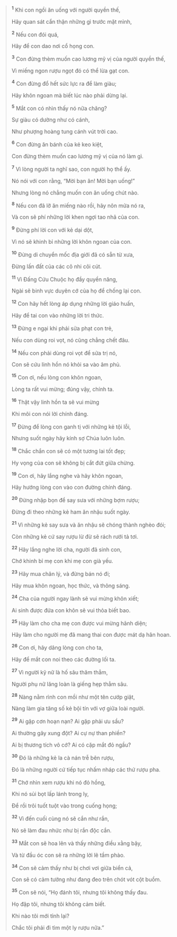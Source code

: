 > <sup><b>1</b></sup> Khi con ngồi ăn uống với người quyền thế,
> 
> Hãy quan sát cẩn thận những gì trước mặt mình,
> 
> <sup><b>2</b></sup> Nếu con đói quá,
> 
> Hãy để con dao nơi cổ họng con.
> 
> <sup><b>3</b></sup> Con đừng thèm muốn cao lương mỹ vị của người quyền thế,
> 
> Vì miếng ngon rượu ngọt đó có thể lừa gạt con.
>
> <sup><b>4</b></sup> Con đừng đổ hết sức lực ra để làm giàu;
> 
> Hãy khôn ngoan mà biết lúc nào phải dừng lại.
> 
> <sup><b>5</b></sup> Mắt con có nhìn thấy nó nữa chăng?
> 
> Sự giàu có dường như có cánh,
> 
> Như phượng hoàng tung cánh vút trời cao.
>
> <sup><b>6</b></sup> Con đừng ăn bánh của kẻ keo kiệt,
> 
> Con đừng thèm muốn cao lương mỹ vị của nó làm gì.
> 
> <sup><b>7</b></sup> Vì lòng người ta nghĩ sao, con người họ thể ấy.
> 
> Nó nói với con rằng, “Mời bạn ăn! Mời bạn uống!”
> 
> Nhưng lòng nó chẳng muốn con ăn uống chút nào.
> 
> <sup><b>8</b></sup> Nếu con đã lỡ ăn miếng nào rồi, hãy nôn mửa nó ra,
> 
> Và con sẽ phí những lời khen ngợi tao nhã của con.
>
> <sup><b>9</b></sup> Ðừng phí lời con với kẻ dại dột,
> 
> Vì nó sẽ khinh bỉ những lời khôn ngoan của con.
>
> <sup><b>10</b></sup> Ðừng di chuyển mốc địa giới đã có sẵn từ xưa,
> 
> Ðừng lấn đất của các cô nhi côi cút.
> 
> <sup><b>11</b></sup> Vì Ðấng Cứu Chuộc họ đầy quyền năng,
> 
> Ngài sẽ binh vực duyên cớ của họ để chống lại con.
>
> <sup><b>12</b></sup> Con hãy hết lòng áp dụng những lời giáo huấn,
> 
> Hãy để tai con vào những lời tri thức.
>
> <sup><b>13</b></sup> Ðừng e ngại khi phải sửa phạt con trẻ,
> 
> Nếu con dùng roi vọt, nó cũng chẳng chết đâu.
> 
> <sup><b>14</b></sup> Nếu con phải dùng roi vọt để sửa trị nó,
> 
> Con sẽ cứu linh hồn nó khỏi sa vào âm phủ.
>
> <sup><b>15</b></sup> Con ơi, nếu lòng con khôn ngoan,
> 
> Lòng ta rất vui mừng; đúng vậy, chính ta.
> 
> <sup><b>16</b></sup> Thật vậy linh hồn ta sẽ vui mừng
> 
> Khi môi con nói lời chính đáng.
>
> <sup><b>17</b></sup> Ðừng để lòng con ganh tị với những kẻ tội lỗi,
> 
> Nhưng suốt ngày hãy kính sợ Chúa luôn luôn.
> 
> <sup><b>18</b></sup> Chắc chắn con sẽ có một tương lai tốt đẹp;
> 
> Hy vọng của con sẽ không bị cắt đứt giữa chừng.
>
> <sup><b>19</b></sup> Con ơi, hãy lắng nghe và hãy khôn ngoan,
> 
> Hãy hướng lòng con vào con đường chính đáng.
> 
> <sup><b>20</b></sup> Đừng nhập bọn để say sưa với những bợm rượu;
> 
> Đừng đi theo những kẻ ham ăn nhậu suốt ngày.
> 
> <sup><b>21</b></sup> Vì những kẻ say sưa và ăn nhậu sẽ chóng thành nghèo đói;
> 
> Còn những kẻ cứ say rượu lừ đừ sẽ rách rưới tả tơi.
>
> <sup><b>22</b></sup> Hãy lắng nghe lời cha, người đã sinh con,
> 
> Chớ khinh bỉ mẹ con khi mẹ con già yếu.
>
> <sup><b>23</b></sup> Hãy mua chân lý, và đừng bán nó đi;
> 
> Hãy mua khôn ngoan, học thức, và thông sáng.
> 
> <sup><b>24</b></sup> Cha của người ngay lành sẽ vui mừng khôn xiết;
> 
> Ai sinh được đứa con khôn sẽ vui thỏa biết bao.
> 
> <sup><b>25</b></sup> Hãy làm cho cha mẹ con được vui mừng hãnh diện;
> 
> Hãy làm cho người mẹ đã mang thai con được mát dạ hân hoan.
>
> <sup><b>26</b></sup> Con ơi, hãy dâng lòng con cho ta,
> 
> Hãy để mắt con noi theo các đường lối ta.
> 
> <sup><b>27</b></sup> Vì người kỹ nữ là hố sâu thăm thẳm,
> 
> Người phụ nữ lăng loàn là giếng hẹp thẳm sâu.
> 
> <sup><b>28</b></sup> Nàng nằm rình con mồi như một tên cướp giật,
> 
> Nàng làm gia tăng số kẻ bội tín với vợ giữa loài người.
>
> <sup><b>29</b></sup> Ai gặp cơn hoạn nạn? Ai gặp phải ưu sầu?
> 
> Ai thường gây xung đột? Ai cự nự than phiền?
> 
> Ai bị thương tích vô cớ? Ai có cặp mắt đỏ ngầu?
> 
> <sup><b>30</b></sup> Ðó là những kẻ la cà nán trễ bên rượu,
> 
> Ðó là những người cứ tiếp tục nhấm nháp các thứ rượu pha.
> 
> <sup><b>31</b></sup> Chớ nhìn xem rượu khi nó đỏ hồng,
> 
> Khi nó sủi bọt lấp lánh trong ly,
> 
> Để rồi trôi tuốt tuột vào trong cuống họng;
> 
> <sup><b>32</b></sup> Vì đến cuối cùng nó sẽ cắn như rắn,
> 
> Nó sẽ làm đau nhức như bị rắn độc cắn.
> 
> <sup><b>33</b></sup> Mắt con sẽ hoa lên và thấy những điều xằng bậy,
> 
> Và từ đầu óc con sẽ ra những lời lẽ tầm phào.
> 
> <sup><b>34</b></sup> Con sẽ cảm thấy như bị chơi vơi giữa biển cả,
> 
> Con sẽ có cảm tưởng như đang đeo trên chót vót cột buồm.
> 
> <sup><b>35</b></sup> Con sẽ nói, “Họ đánh tôi, nhưng tôi không thấy đau.
> 
> Họ đập tôi, nhưng tôi không cảm biết.
> 
> Khi nào tôi mới tỉnh lại?
> 
> Chắc tôi phải đi tìm một ly rượu nữa.”